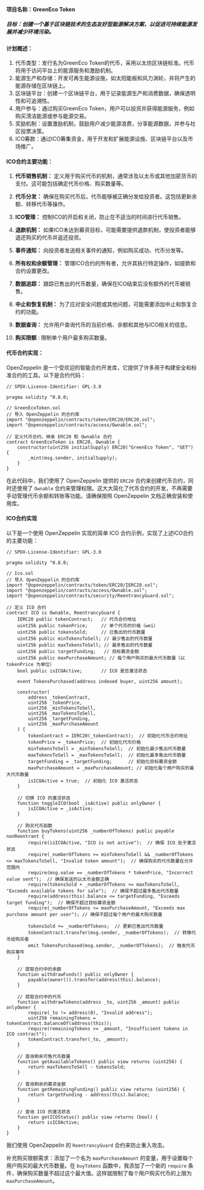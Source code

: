 #### 项目名称：GreenEco Token

##### 目标：创建一个基于区块链技术的生态友好型能源解决方案，以促进可持续能源发展并减少环境污染。



#### 计划概述：

1. 代币类型：发行名为GreenEco Token的代币，采用以太坊区块链标准。代币将用于访问平台上的能源服务和激励机制。
2. 能源生产和存储：开发可再生能源设施，如太阳能板和风力涡轮，并将产生的能源存储在区块链上。
3. 区块链平台：创建一个区块链平台，用于记录能源生产和消费数据，确保透明性和可追溯性。
4. 用户参与：通过购买GreenEco Token，用户可以投资并获得能源服务，例如购买清洁能源或参与能源交易。
5. 奖励机制：设置激励机制，鼓励用户减少能源浪费，分享能源数据，并参与社区投票决策。
6. ICO筹款：通过ICO筹集资金，用于开发和扩展能源设施、区块链平台以及市场推广。



#### ICO合约主要功能：

1. **代币销售机制：** 定义用于购买代币的机制，通常涉及以太币或其他加密货币的支付。这可能包括确定代币价格、购买数量等。

2. **代币分发：** 确保在购买代币后，代币能够被正确分发给投资者。这包括更新余额、转移代币等操作。

3. **ICO管理：** 控制ICO的开启和关闭，防止在不适当的时间进行代币销售。

4. **退款机制：** 如果ICO未达到募资目标，可能需要提供退款机制，使投资者能够退还购买的代币并返还投资。

5. **事件通知：** 向投资者发送相关事件的通知，例如购买成功、代币分发等。

6. **所有权和余额管理：** 管理ICO合约的所有者，允许其执行特定操作，如提款和合约设置更改。

7. **数据追踪：** 跟踪已售出的代币数量，确保在ICO结束后没有额外的代币被销售。

8. **中止和恢复机制：** 为了应对安全问题或其他问题，可能需要添加中止和恢复合约的功能。

9. **数据查询：** 允许用户查询代币的当前价格、余额和其他与ICO相关的信息。

10.  **购买限额** : 限制单个用户最多购买数量。

    

#### 代币合约实现：

OpenZeppelin 是一个受欢迎的智能合约开发库，它提供了许多用于构建安全和标准合约的工具。以下是合约代码：

```solidity
// SPDX-License-Identifier: GPL-3.0

pragma solidity ^0.8.0;

// GreenEcoToken.sol
// 导入 OpenZeppelin 的合约库
import "@openzeppelin/contracts/token/ERC20/ERC20.sol";
import "@openzeppelin/contracts/access/Ownable.sol";

// 定义代币合约，继承 ERC20 和 Ownable 合约
contract GreenEcoToken is ERC20, Ownable {
    constructor(uint256 initialSupply) ERC20("GreenEco Token", "GET") {
        _mint(msg.sender, initialSupply);
    }
}

```

在此代码中，我们使用了 OpenZeppelin 提供的 `ERC20` 合约来创建代币合约，同时还使用了 `Ownable` 合约来管理权限。这大大简化了代币合约的开发，不再需要手动管理代币余额和转账等功能。请确保按照 OpenZeppelin 文档正确安装和使用库。



#### ICO合约实现

以下是一个使用 OpenZeppelin 实现的简单 ICO 合约示例，实现了上述ICO合约的主要功能：

```solidity
// SPDX-License-Identifier: GPL-3.0

pragma solidity ^0.8.0;

// Ico.sol
// 导入 OpenZeppelin 的合约库
import "@openzeppelin/contracts/token/ERC20/IERC20.sol";
import "@openzeppelin/contracts/access/Ownable.sol";
import "@openzeppelin/contracts/security/ReentrancyGuard.sol";

// 定义 ICO 合约
contract ICO is Ownable, ReentrancyGuard {
    IERC20 public tokenContract;   // 代币合约地址
    uint256 public tokenPrice;     // 单个代币的价格（wei）
    uint256 public tokensSold;     // 已售出的代币数量
    uint256 public minTokensToSell; // 最少售出的代币数量
    uint256 public maxTokensToSell; // 最多售出的代币数量
    uint256 public targetFunding;   // 目标募资金额
    uint256 public maxPurchaseAmount; // 每个用户购买的最大代币数量（以 tokenPrice 为单位）
    bool public isICOActive;       // ICO 是否激活状态

    event TokensPurchased(address indexed buyer, uint256 amount);

    constructor(
        address _tokenContract,
        uint256 _tokenPrice,
        uint256 _minTokensToSell,
        uint256 _maxTokensToSell,
        uint256 _targetFunding,
        uint256 _maxPurchaseAmount
    ) {
        tokenContract = IERC20(_tokenContract);  // 初始化代币合约地址
        tokenPrice = _tokenPrice;  // 初始化代币价格
        minTokensToSell = _minTokensToSell;  // 初始化最少售出代币数量
        maxTokensToSell = _maxTokensToSell;  // 初始化最多售出代币数量
        targetFunding = _targetFunding;      // 初始化目标募资金额
        maxPurchaseAmount = _maxPurchaseAmount; // 初始化每个用户购买的最大代币数量
        isICOActive = true;  // 初始化 ICO 激活状态
    }

    // 切换 ICO 的激活状态
    function toggleICO(bool _isActive) public onlyOwner {
        isICOActive = _isActive;
    }

    // 购买代币函数
    function buyTokens(uint256 _numberOfTokens) public payable nonReentrant {
        require(isICOActive, "ICO is not active");  // 确保 ICO 处于激活状态
        require(_numberOfTokens >= minTokensToSell && _numberOfTokens <= maxTokensToSell, "Invalid token amount");  // 确保购买的代币数量在允许范围内
        require(msg.value == _numberOfTokens * tokenPrice, "Incorrect value sent");  // 确保发送的以太币金额正确
        require(tokensSold + _numberOfTokens <= maxTokensToSell, "Exceeds available tokens for sale");  // 确保不超过最多售出代币数量
        require(address(this).balance <= targetFunding, "Exceeds target funding");  // 确保不超过目标募资金额
        require(_numberOfTokens <= maxPurchaseAmount, "Exceeds max purchase amount per user"); // 确保不超过每个用户的最大购买数量

        tokensSold += _numberOfTokens;  // 更新已售出代币数量
        tokenContract.transfer(msg.sender, _numberOfTokens);  // 转移代币给购买者
        emit TokensPurchased(msg.sender, _numberOfTokens);  // 触发代币购买事件
    }

    // 提取合约中的余额
    function withdrawFunds() public onlyOwner {
        payable(owner()).transfer(address(this).balance);
    }

    // 提取合约中的代币
    function withdrawTokens(address _to, uint256 _amount) public onlyOwner {
        require(_to != address(0), "Invalid address");
        uint256 remainingTokens = tokenContract.balanceOf(address(this));
        require(remainingTokens >= _amount, "Insufficient tokens in ICO contract");
        tokenContract.transfer(_to, _amount);
    }

    // 查询剩余可售代币数量
    function getAvailableTokens() public view returns (uint256) {
        return maxTokensToSell - tokensSold;
    }

    // 查询剩余的募资金额
    function getRemainingFunding() public view returns (uint256) {
        return targetFunding - address(this).balance;
    }

    // 查询 ICO 的激活状态
    function getICOStatus() public view returns (bool) {
        return isICOActive;
    }
}
```

我们使用 OpenZeppelin 的 `ReentrancyGuard` 合约来防止重入攻击。

补充购买限额需求：添加了一个名为 `maxPurchaseAmount` 的变量，用于设置每个用户购买的最大代币数量。在 `buyTokens` 函数中，我添加了一个新的 `require` 条件，确保购买数量不超过这个最大值。这样就限制了每个用户购买代币的上限为 `maxPurchaseAmount`。


